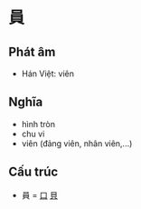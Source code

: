 # 員

## Phát âm
* Hán Việt: viên

## Nghĩa
* hình tròn
* chu vi
* viên (đảng viên, nhân viên,...)

## Cấu trúc
* 員 = [口](口.md) [貝](貝.md)

<script>window.HANZI_FIELD='員';</script>